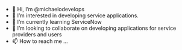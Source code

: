 - 👋 Hi, I’m @michaelodevelops
- 👀 I’m interested in developing service applications.
- 🌱 I’m currently learning ServiceNow
- 💞️ I’m looking to collaborate on developing applications for service providers and users
- 📫 How to reach me ...

<!---
michaelodevelops/michaelodevelops is a ✨ special ✨ repository because its `README.md` (this file) appears on your GitHub profile.
You can click the Preview link to take a look at your changes.
--->
